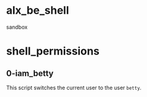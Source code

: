 # alx_be_shell
sandbox
# shell_permissions

## 0-iam_betty
This script switches the current user to the user `betty`.

